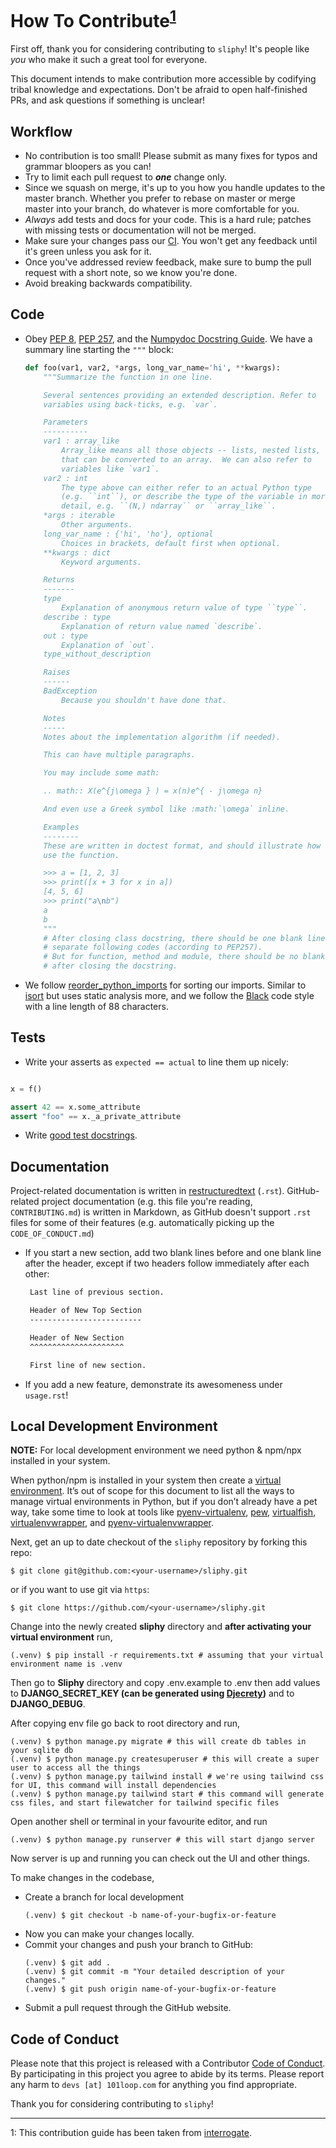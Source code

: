 # How To Contribute<sup>[1](#footnote-1)</sup>

First off, thank you for considering contributing to `sliphy`! It's people like _you_ who make it such a great tool for
everyone.

This document intends to make contribution more accessible by codifying tribal knowledge and expectations. Don't be
afraid to open half-finished PRs, and ask questions if something is unclear!

## Workflow

- No contribution is too small! Please submit as many fixes for typos and grammar bloopers as you can!
- Try to limit each pull request to **_one_** change only.
- Since we squash on merge, it's up to you how you handle updates to the master branch. Whether you prefer to rebase on
  master or merge master into your branch, do whatever is more comfortable for you.
- _Always_ add tests and docs for your code. This is a hard rule; patches with missing tests or documentation will not
  be merged.
- Make sure your changes pass our
  [CI](https://github.com/101loop/drf-user/actions?query=workflow%3ACI). You won't get any feedback until it's green
  unless you ask for it.
- Once you've addressed review feedback, make sure to bump the pull request with a short note, so we know you're done.
- Avoid breaking backwards compatibility.

## Code

- Obey [PEP 8](https://www.python.org/dev/peps/pep-0008/),
  [PEP 257](https://www.python.org/dev/peps/pep-0257/), and the
  [Numpydoc Docstring Guide](https://numpydoc.readthedocs.io/en/latest/format.html). We have a summary line starting
  the `"""` block:

  ```python
  def foo(var1, var2, *args, long_var_name='hi', **kwargs):
      """Summarize the function in one line.

      Several sentences providing an extended description. Refer to
      variables using back-ticks, e.g. `var`.

      Parameters
      ----------
      var1 : array_like
          Array_like means all those objects -- lists, nested lists, etc. --
          that can be converted to an array.  We can also refer to
          variables like `var1`.
      var2 : int
          The type above can either refer to an actual Python type
          (e.g. ``int``), or describe the type of the variable in more
          detail, e.g. ``(N,) ndarray`` or ``array_like``.
      *args : iterable
          Other arguments.
      long_var_name : {'hi', 'ho'}, optional
          Choices in brackets, default first when optional.
      **kwargs : dict
          Keyword arguments.

      Returns
      -------
      type
          Explanation of anonymous return value of type ``type``.
      describe : type
          Explanation of return value named `describe`.
      out : type
          Explanation of `out`.
      type_without_description

      Raises
      ------
      BadException
          Because you shouldn't have done that.

      Notes
      -----
      Notes about the implementation algorithm (if needed).

      This can have multiple paragraphs.

      You may include some math:

      .. math:: X(e^{j\omega } ) = x(n)e^{ - j\omega n}

      And even use a Greek symbol like :math:`\omega` inline.

      Examples
      --------
      These are written in doctest format, and should illustrate how to
      use the function.

      >>> a = [1, 2, 3]
      >>> print([x + 3 for x in a])
      [4, 5, 6]
      >>> print("a\nb")
      a
      b
      """
      # After closing class docstring, there should be one blank line to
      # separate following codes (according to PEP257).
      # But for function, method and module, there should be no blank lines
      # after closing the docstring.
  ```

- We follow
  [reorder_python_imports](https://github.com/asottile/reorder_python_imports) for sorting our imports. Similar
  to [isort](https://github.com/timothycrosley/isort)
  but uses static analysis more, and we follow the
  [Black](https://github.com/psf/black) code style with a line length of 88 characters.

<!-- As long as you run our full tox suite before committing, or install our [pre-commit](https://pre-commit.com/) hooks (ideally you'll do both -- see [Local Development Environment](#local-development-environment)), you won't have to spend any time on formatting your code at all. If you don't, CI will catch it for you -- but that seems like a waste of your time! -->

## Tests

- Write your asserts as `expected == actual` to line them up nicely:

```python

x = f()

assert 42 == x.some_attribute
assert "foo" == x._a_private_attribute
```

<!-- * To run the test suite, all you need is a recent [tox](https://tox.readthedocs.io/). It will ensure the test suite runs with all dependencies against all Python versions just as it will in our CI. If you lack some Python versions, you can can always limit the environments like ``tox -e py35,py36`` (in that case you may want to look into [pyenv](https://github.com/pyenv/pyenv), which makes it very easy to install many different Python versions in parallel). -->

- Write [good test docstrings](https://jml.io/pages/test-docstrings.html).

## Documentation

Project-related documentation is written in
[restructuredtext](https://docutils.sourceforge.io/rst.html) (`.rst`). GitHub-related project documentation (e.g. this
file you're reading,
`CONTRIBUTING.md`) is written in Markdown, as GitHub doesn't support `.rst`
files for some of their features (e.g. automatically picking up the
`CODE_OF_CONDUCT.md`)

- If you start a new section, add two blank lines before and one blank line after the header, except if two headers
  follow immediately after each other:

  ```rst
   Last line of previous section.

   Header of New Top Section
   -------------------------

   Header of New Section
   ^^^^^^^^^^^^^^^^^^^^^

   First line of new section.
  ```

- If you add a new feature, demonstrate its awesomeness under `usage.rst`!

## Local Development Environment

**NOTE:** For local development environment we need python & npm/npx installed in your system.

When python/npm is installed in your system then create a [virtual environment](https://virtualenv.pypa.io/). It’s out
of scope for this document to list all the ways to manage virtual environments in Python, but if you don’t already have
a pet way, take some time to look at tools like [pyenv-virtualenv](https://github.com/pyenv/pyenv-virtualenv),
[pew](https://github.com/berdario/pew),
[virtualfish](https://virtualfish.readthedocs.io/),
[virtualenvwrapper](https://virtualenvwrapper.readthedocs.io/), and
[pyenv-virtualenvwrapper](https://github.com/pyenv/pyenv-virtualenvwrapper).

Next, get an up to date checkout of the `sliphy` repository by forking this repo:

```shell
$ git clone git@github.com:<your-username>/sliphy.git
```

or if you want to use git via `https`:

```shell
$ git clone https://github.com/<your-username>/sliphy.git
```

Change into the newly created **sliphy** directory and **after activating your virtual environment** run,

```shell
(.venv) $ pip install -r requirements.txt # assuming that your virtual environment name is .venv
```

Then go to **Sliphy** directory and copy .env.example to .env then add values to **DJANGO_SECRET_KEY (can be generated
using [Djecrety](https://djecrety.ir/))** and to **DJANGO_DEBUG**.

After copying env file go back to root directory and run,

```shell
(.venv) $ python manage.py migrate # this will create db tables in your sqlite db
(.venv) $ python manage.py createsuperuser # this will create a super user to access all the things
(.venv) $ python manage.py tailwind install # we're using tailwind css for UI, this command will install dependencies
(.venv) $ python manage.py tailwind start # this command will generate css files, and start filewatcher for tailwind specific files
```

Open another shell or terminal in your favourite editor, and run

```shell
(.venv) $ python manage.py runserver # this will start django server
```

Now server is up and running you can check out the UI and other things.

To make changes in the codebase,
- Create a branch for local development
  ```shell
  (.venv) $ git checkout -b name-of-your-bugfix-or-feature
  ```
- Now you can make your changes locally.
- Commit your changes and push your branch to GitHub:
  ```shell
  (.venv) $ git add .
  (.venv) $ git commit -m "Your detailed description of your changes."
  (.venv) $ git push origin name-of-your-bugfix-or-feature
  ```
- Submit a pull request through the GitHub website.

## Code of Conduct

Please note that this project is released with a Contributor
[Code of Conduct](https://github.com/101loop/drf-user/blob/master/CODE_OF_CONDUCT.md). By participating in this project
you agree to abide by its terms. Please report any harm to `devs [at] 101loop.com` for anything you find appropriate.

Thank you for considering contributing to `sliphy`!

---

<a name="footnote-1">1</a>: This contribution guide has been taken from
[interrogate](https://github.com/econchick/interrogate/).
